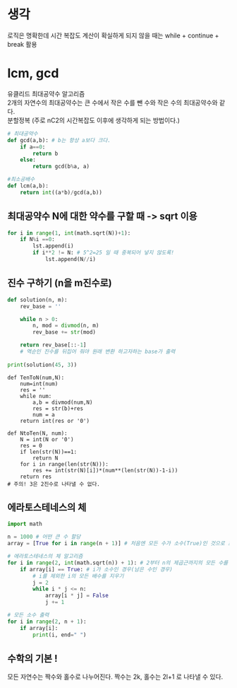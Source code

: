 # 생각
로직은 명확한데 시간 복잡도 계산이 확실하게 되지 않을 때는 while + continue + break 활용

# lcm, gcd
유클리드 최대공약수 알고리즘   
2개의 자연수의 최대공약수는 큰 수에서 작은 수를 뺀 수와 작은 수의 최대공약수와 같다.   
분할정복 (주로 nC2의 시간복잡도 이후에 생각하게 되는 방법이다.)   
```python
# 최대공약수
def gcd(a,b): # b는 항상 a보다 크다.
    if a==0:
        return b
    else:
        return gcd(b%a, a)

#최소공배수
def lcm(a,b):
    return int((a*b)/gcd(a,b))
```

## 최대공약수 N에 대한 약수를 구할 때 -> sqrt 이용
```python
for i in range(1, int(math.sqrt(N))+1):
    if N%i ==0:
        lst.append(i)
        if i**2 != N: # 5^2=25 일 때 중복되어 넣지 않도록!
            lst.append(N//i)
```

## 진수 구하기 (n을 m진수로)
```python
def solution(n, m):
    rev_base = ''

    while n > 0:
        n, mod = divmod(n, m)
        rev_base += str(mod)

    return rev_base[::-1] 
    # 역순인 진수를 뒤집어 줘야 원래 변환 하고자하는 base가 출력
    
print(solution(45, 3))
```

```
def TenToN(num,N):
    num=int(num)
    res = ''
    while num:
        a,b = divmod(num,N)
        res = str(b)+res
        num = a
    return int(res or '0')

def NtoTen(N, num):
    N = int(N or '0')
    res = 0
    if len(str(N))==1:
        return N
    for i in range(len(str(N))):
        res += int(str(N)[i])*(num**(len(str(N))-1-i))
    return res
# 주의! 3은 2진수로 나타낼 수 없다.

```

## 에라토스테네스의 체
```python
import math

n = 1000 # 어떤 큰 수 할당
array = [True for i in range(n + 1)] # 처음엔 모든 수가 소수(True)인 것으로 초기화(0과 1은 제와)

# 에라토스테네스의 체 알고리즘
for i in range(2, int(math.sqrt(n)) + 1): # 2부터 n의 제곱근까지의 모든 수를 확인하며
    if array[i] == True: # i가 소수인 경우(남은 수인 경우)
        # i를 제외한 i의 모든 배수를 지우기
        j = 2
        while i * j <= n:
            array[i * j] = False
            j += 1

# 모든 소수 출력
for i in range(2, n + 1):
    if array[i]:
        print(i, end=" ")
```

## 수학의 기본 !
모든 자연수는 짝수와 홀수로 나누어진다.
짝수는 2k, 홀수는 2l+1 로 나타낼 수 있다.
